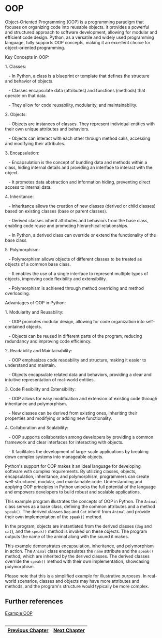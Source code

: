 # OOP
<p>Object-Oriented Programming (OOP) is a programming paradigm that focuses on organizing code into reusable objects. It provides a powerful and structured approach to software development, allowing for modular and efficient code design. Python, as a versatile and widely used programming language, fully supports OOP concepts, making it an excellent choice for object-oriented programming.</p>

<p>Key Concepts in OOP:</p>

<p>1. Classes: </p>

<p>&nbsp; &nbsp;- In Python, a class is a blueprint or template that defines the structure and behavior of objects.</p>

<p>&nbsp; &nbsp;- Classes encapsulate data (attributes) and functions (methods) that operate on that data.</p>

<p>&nbsp; &nbsp;- They allow for code reusability, modularity, and maintainability.</p>

<p>2. Objects:</p>

<p>&nbsp; &nbsp;- Objects are instances of classes. They represent individual entities with their own unique attributes and behaviors.</p>

<p>&nbsp; &nbsp;- Objects can interact with each other through method calls, accessing and modifying their attributes.</p>

<p>3. Encapsulation:</p>

<p>&nbsp; &nbsp;- Encapsulation is the concept of bundling data and methods within a class, hiding internal details and providing an interface to interact with the object.</p>

<p>&nbsp; &nbsp;- It promotes data abstraction and information hiding, preventing direct access to internal data.</p>

<p>4. Inheritance:</p>

<p>&nbsp; &nbsp;- Inheritance allows the creation of new classes (derived or child classes) based on existing classes (base or parent classes).</p>

<p>&nbsp; &nbsp;- Derived classes inherit attributes and behaviors from the base class, enabling code reuse and promoting hierarchical relationships.</p>

<p>&nbsp; &nbsp;- In Python, a derived class can override or extend the functionality of the base class.</p>

<p>5. Polymorphism:</p>

<p>&nbsp; &nbsp;- Polymorphism allows objects of different classes to be treated as objects of a common base class.</p>

<p>&nbsp; &nbsp;- It enables the use of a single interface to represent multiple types of objects, improving code flexibility and extensibility.</p>

<p>&nbsp; &nbsp;- Polymorphism is achieved through method overriding and method overloading.</p>

<p>Advantages of OOP in Python:</p>

<p>1. Modularity and Reusability:</p>

<p>&nbsp; &nbsp;- OOP promotes modular design, allowing for code organization into self-contained objects.</p>

<p>&nbsp; &nbsp;- Objects can be reused in different parts of the program, reducing redundancy and improving code efficiency.</p>

<p>2. Readability and Maintainability:</p>

<p>&nbsp; &nbsp;- OOP emphasizes code readability and structure, making it easier to understand and maintain.</p>

<p>&nbsp; &nbsp;- Objects encapsulate related data and behaviors, providing a clear and intuitive representation of real-world entities.</p>

<p>3. Code Flexibility and Extensibility:</p>

<p>&nbsp; &nbsp;- OOP allows for easy modification and extension of existing code through inheritance and polymorphism.</p>

<p>&nbsp; &nbsp;- New classes can be derived from existing ones, inheriting their properties and modifying or adding new functionality.</p>

<p>4. Collaboration and Scalability:</p>

<p>&nbsp; &nbsp;- OOP supports collaboration among developers by providing a common framework and clear interfaces for interacting with objects.</p>

<p>&nbsp; &nbsp;- It facilitates the development of large-scale applications by breaking down complex systems into manageable objects.</p>

<p>Python's support for OOP makes it an ideal language for developing software with complex requirements. By utilizing classes, objects, encapsulation, inheritance, and polymorphism, programmers can create well-structured, modular, and maintainable code. Understanding and applying OOP principles in Python unlocks the full potential of the language and empowers developers to build robust and scalable applications.</p>

<p>This example program illustrates the concepts of OOP in Python. The <code>Animal</code> class serves as a base class, defining the common attributes and a method <code>speak()</code>. The derived classes <code>Dog</code> and <code>Cat</code> inherit from <code>Animal</code> and provide their own implementation of the <code>speak()</code> method.</p>

<p>In the program, objects are instantiated from the derived classes (<code>dog</code> and <code>cat</code>), and the <code>speak()</code> method is invoked on these objects. The program outputs the name of the animal along with the sound it makes.</p>

<p>This example demonstrates encapsulation, inheritance, and polymorphism in action. The <code>Animal</code> class encapsulates the <code>name</code> attribute and the <code>speak()</code> method, which are inherited by the derived classes. The derived classes override the <code>speak()</code> method with their own implementation, showcasing polymorphism.</p>

<p>Please note that this is a simplified example for illustrative purposes. In real-world scenarios, classes and objects may have more attributes and methods, and the program's structure would typically be more complex.</p>

## Further references
[Example OOP](https://github.com/IllusiveCoder/Python-Course/blob/main/Files/ExampleTen.py)</br></br>

[Previous Chapter](https://github.com/IllusiveCoder/Python-Course/blob/main/ChapterFive.md)|[Next Chapter](https://github.com/IllusiveCoder/Python-Course/blob/main/ChapterSeven.md)|
|---|---|